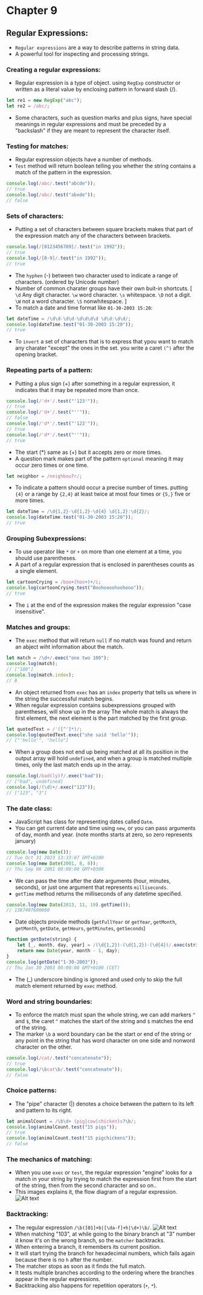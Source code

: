 # Chapter 9
## Regular Expressions:
- `Regular expressions` are a way to describe patterns in string data.
- A powerful tool for inspecting and processing strings.

### Creating a regular expressions:
- Regular expression is a type of object. using `RegExp` constructor or written as a literal value by enclosing pattern in forward slash (/).
```js
let re1 = new RegExp("abc");
let re2 = /abc/;
```
- Some characters, such as question marks and plus signs, have special meanings in regular expressions and must be preceded by a "backslash" if they are meant to represent the character itself.

### Testing for matches:
- Regular expression objects have a number of methods.
- `Test` method will return boolean telling you whether the string contains a match of the pattern in the expression.
```js
console.log(/abc/.test("abcde"));
// true
console.log(/abc/.test("abxde"));
// false
```

### Sets of characters:
- Putting a set of characters between square brackets makes that part of the expression match any of the characters between brackets.
```js
console.log(/[0123456789]/.test("in 1992"));
// true
console.log(/[0-9]/.test("in 1992"));
// true
```
- The `hyphen` (-) between two character used to indicate a range of characters. (ordered by Unicode number)
- Number of common charater groups have their own buit-in shortcuts.
[
    `\d` Any digit character.
    `\w` word character.
    `\s` whitespace.
    `\D` not a digit.
    `\W` not a word character.
    `\S` nonwhitespace.
]
- To match a date and time format like `01-30-2003 15:20`:
```js
let dateTime = /\d\d-\d\d-\d\d\d\d \d\d:\d\d/;
console.log(dateTime.test("01-30-2003 15:20"));
// true
```
- To `invert` a set of characters that is to express that ypou want to match any charater "except" the ones in the set. you write a caret `(^)` after the opening bracket.

### Repeating parts of a pattern:
- Putting a plus sign (+) after something in a regular expression, it indicates that it may be repeated more than once.
```js
console.log(/'d+'/.test("'123'"));
// true
console.log(/'d+'/.test("''"));
// false
console.log(/'d*'/.test("'123'"));
// true
console.log(/'d*'/.test("''"));
// true
```
- The start (*) same as (+) but it accepts zero or more times.
- A question mark makes part of the pattern `optional` meaning it may occur zero times or one time.
```js
let neighbor = /neighbou?r/;
```
- To indicate a pattern should occur a precise number of times. putting `{4}` or a range by `{2,4}` at least twice at most four times or `{5,}` five or more times.
```js
let dateTime = /\d{1,2}-\d{1,2}-\d{4} \d{1,2}:\d{2}/;
console.log(dateTime.test("01-30-2003 15:20"));
// true
```

### Grouping Subexpressions:
- To use operator like `*` or `+` on more than one element at a time, you should use parentheses. 
- A part of a regular expression that is enclosed in parentheses counts as a single element.
```js
let cartoonCrying = /boo+(hoo+)+/i;
console.log(cartoonCrying.test("Boohoooohoohooo"));
// true
```
- The `i` at the end of the expression makes the regular expression "case insensitive".

### Matches and groups:
- The `exec` method that will return `null` if no match was found and return an abject wiht information about the match.
```js
let match = /\d+/.exec("one two 100");
console.log(match);
// ["100"]
console.log(match.index); 
// 8
```
- An object returned from `exec` has an `index` property that tells us where in the string the successful match begins.
- When regular expression contains subexpressions grouped with parentheses, will show up in the array The whole match is always the first element, the next element is the part matched by the first group.
```js
let quotedText = /'([^']*)/;
console.log(qoutedText.exec("she said 'hello'"));
// ["'hello'", "hello"]
```
- When a group does not end up being matched at all its position in the output array will hold `undefined`, and when a group is matched multiple times, only the last match ends up in the array.
```js
console.log(/bad(ly)?/.exec("bad"));
// ["bad", undefined]
console.log(/(\d)+/.exec("123"));
// ["123", "3"]
```

### The date class:
- JavaScript has class for representing dates called `Date`.
- You can get current date and time using `new`, or you can pass arguments of day, month and year. (note months starts at zero, so zero represents january)
```js
console.log(new Date());
// Tue Oct 31 2023 13:33:07 GMT+0200
console.log(new Date(2001, 8, 6));
// Thu Sep 06 2001 00:00:00 GMT+0300
```
- We can pass the time after the date arguments (hour, minutes, seconds), or just one argument that represents `milliseconds`.
- `getTime` method returns the milliseconds of any datetime specified.
```js
console.log(new Date(2013, 11, 19).getTime());
// 1387407600000
```
- Date objects provide methods (`getFullYear` or `getYear`, `getMonth`, `getMonth`, `getDate`, `getHours`, `getMinutes`, `getSeconds`)
```js
function getDate(string) {
    let [_, month, day, year] = /(\d{1,2})-(\d{1,2})-(\d{4})/.exec(string);
    return new Date(year, month - 1, day);
}
console.log(getDate("1-30-2003"));
// Thu Jan 30 2003 00:00:00 GMT+0100 (CET)
```
- The (_) underscore binding is ignored and used only to skip the full match element returned by `exec` method.

### Word and string boundaries:
- To enforce the match must span the whole string, we can add markers `^` and `$`, the caret `^` matches the start of the string and `$` matches the end of the string.
- The marker `\b` a word boundary can be the start or end of the string or any point in the string that has word character on one side and nonword character on the other.
```js
console.log(/cat/.test("concatenate"));
// true
console.log(/\bcat\b/.test("concatenate"));
// false
```

### Choice patterns:
- The "pipe" character (|) denotes a choice between the pattern to its left and pattern to its right.
```js
let animalCount = /\b\d+ (pig|cow|chicken)s?\b/;
console.log(animalCount.test("15 pigs"));
// true
console.log(animalCount.test("15 pigchickens"));
// false
```

### The mechanics of matching:
- When you use `exec` or `test`, the regular expression "engine" looks for a match in your string by trying to match the expression first from the start of the string, then from the second character and so on..
- This images explains it, the flow diagram of a regular expression.
![Alt text](image.png)

### Backtracking:
- The regular expression `/\b([01]+b|[\da-f]+h|\d+)\b/`.
![Alt text](image-1.png)
- When matching "103", at while going to the binary branch at "3" number it know it's on the wrong branch, so the `matcher` backtracks.
- When entering a branch, it remembers its current position.
- It will start trying the branch for hexadecimal numbers, which fails again because there is no `h` after the number.
- The matcher stops as soon as it finds the full match.
- It tests multiple branches according to the ordering where the branches appear in the regular expressions.
- Backtracking also happens for repetition operators (`+`, `*`).

